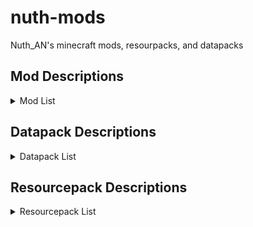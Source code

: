 # nuth-mods
Nuth_AN's minecraft mods, resourpacks, and datapacks

## **Mod Descriptions**

<details>
<summary>Mod List</summary>

- advancementInfo
  - Tells the user what they need to do to accomplish an advancement

- axiom
  - Building mod I only use in creative worlds

- balm (library)

- betterBeaconPlacement
  - Places down the base of the beacon by right clicking on a beacon with the mineral block in your hand. Also can break all the blocks by breaking the beacon. Huge time saver

- betterF3
  - Improves F3 menu by color coding (highly customizable)

- betterStats
  - Makes the statistics screen look much prettier

- boatHUD
  - Adds a cool little HUD when riding a boat. Includes speed, gs experienced, and angle

- calcMod
  - Little calculator to calculate things such as amount of blocks needed for recipes, etc.

- carpetExtra
  - Adds some more cool carpet features

- carpetTIS
  - More carpet additions, notably large barrels

- clothConfig (library)

- clumps (performance)
  - Greatly decreases lag by clumping xp orbs together

- collective (library)

- continuity
  - Adds connected textures similar to OptiFine

- controlling (library)

- darkLoadingScreen
  - Makes the loading screen dark mode

- easierCrafting
  - Enables instant crafting without having to drag items to and fro

- eatingAnimation
  - Adds cool eating animations for most foods (sadly none for golden carrots)

- essential
  - Adds some useless cosmetics and allows hosting worlds for multiplayer with friends

- fabricAPI (library)

- carpet
  - Adds a ton of cool technical features. A tonnnnnn

- fabricLanguageKotlin (library)

- indium (performance)
  - Sodium addon that improves rendering API

- inventoryHUD
  - Adds some neat little HUDs. Highly customizable

- iris
  - Best shader loader in existence

- itemScroller
  - Amazing mod that makes it way easier to move items around in the inventory

- kleeSlabs
  - Allows just breaking the top or bottom slab in a double slab

- lambDynamicLights
  - Adds dynamic lights. Ex: holding a torch actually gives off light

- litematica
  - Building mod to creat ghost outlines of your builds for easier building process in survival

- lithium (performance)
  - Great optimization addon for fabric. Reduces tons of lag

- maLiLib (library)

- miniHUD
  - Fantastic mod that adds a little HUD that can display whatever you want it to. Also implements some useful renderers. Highly customizable

- modMenu
  - Adds a mod menu to help organize and configure mods in game

- NE
  - I have no clue what this mod does, but I think it's a dependency for some other mod

- noResourcePackWarnings
  - Removes the warning that a resource pack is from an older version

- reesesSodiumOptions
  - Improves the GUI of the sodium mod's options

- searchables
  - Adds a search bar in the keybinds menu to help find conflicts

- shulkerPlus
  - Allows you to label shulker boxes with an item. Great for organization

- sodiumExtra (performance)
  - Adds some more features to sodium

- sodium (performance)
  - The goat of performance mods

- stendhal
  - Adds the whole unicode library in the game GUI, allowing for symbols in signs, chat, etc.

- tweakermore
  - Adds some more tweakeroo features. I forgot what features, but they're probably cool

- tweakeroo
  - Allows for diagonal and offset block placement, orientation changes when placing, shulkerbox tooltips, freecam, and so much more. Highly customizable

- voiceChat
  - Adds a simple voice chat

- wiZoom
  - My favorite zoom mod. It's just the zoom from the Wurst hack client (which I've never used)

- yetAnotherConfigLib (library)

</details>

## **Datapack Descriptions**

<details>
<summary>Datapack List</summary>

- allMobHeads
  - Adds mob heads and player heads

- antiGriefs
  - Stops endermen from picking up blocks and stops ghasts from breaking blocks

- armoredElytra
  - Drop an elytra and chestplate on an anvil to combine them

- doubleShulkerShells
  - Shulkers always drop two shulker shells upon death

- fastLeafDecay
  - Makes leaves decay very quickly

- vanillaTweaks
  - Allows for redying of stuff, dying sandstone to red sandstone, adds a bunch of shapeless recipes, makes blackstone function the same as cobble for recipes, you can make black dye from coal and charcoal, you can smelt rotten flesh into leather, unpack ice, unpack netherwart blocks, unpack wool into string, trapdoor recipe yields 12 instead of 2, stair recipe yields 8 instead of 4, and wood recipe yields 4 instead of 3

- villagerWorkstationHighlights
  - Helps find which villager is assigned to which workstation

</details>

## **Resourcepack Descriptions**

<details>

<summary>Resourcepack List</summary>

- cowTotem
  - A little texture I made that turns the totem of undying into a cute little cow

- nuthPaintings
  - I replaced all the paintings with my favorite funny images

- redstoneTweaks
  - Extremely splendid pack that makes redstone components much easier to read and tell what direction they're facing, as well as much more

- uniqueDiscs
  - Gives each music disc a unique texture

- betterEggs
  - Recolors eggs and turtle eggs

- colorfulCoral
  - Makes dead coral have a little hue of color in them

- consistentSigns
  - Makes hanging signs and normal signs be consistent

- livingDragon
  - Gives the dragon egg an animated texture like a heartbeat

- obsidianEnderChest
  - Retextures ender chest to resemble obsidian

- rainRevamp
  - Makes rain so much nicer and atmospheric

- shrimpDistinctPotions
  - Gives each potion a unique texture

- springFlowers
  - Gets some variation in the flowers

- vanillaTweaks
  - fixes bucket inconsistencies, item stitching, fixes dripleaf, makes leaves look nicer on fast graphics, removes fogs, fixes blaze textures, fixes decorated pot texture, gives axolotls a cute lil smile, adds a dark mode UI, fixes gamerule names to be the same as in the source code, makes wither hearts actually discernable, color indicates ping, makes particles less obtrusive, cleans up glass textures, cleans up scaffold texture, lowers the shield texture to see better when holding, removes the pumpkin effect when wearing a carved pumpkin, makes fire a shorter texture, indicates suspicious sand/gravel with an outline and infested blocks with a caution tape outline, gives banner patterns unique texture as an item, makes age25 kelp have flowers on it, makes sapling age2 taller, quiets villagers and nether portals, allows for different skin tones in villagers, shortens grass textures, wraps around grass, path, mycelium, and snow blocks, makes the savanna colors golden, makes log texture a little rounded, makes water clearer and easier to see through, gives iron golems some flower patterns on them, makes the xp bottle a splash potion texture, makes a golden helmet look like a crown, gives every dye a unique texture, makes shield banners HD, makes arrow tips colored like flint, makes moss carpets overhang, animates campfire item, adds variation in bookshelves, connects bookshelves, makes the spyglass useless, and makes the nether brighter

</details>
